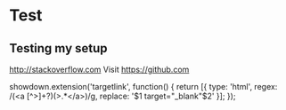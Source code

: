 # Test
## Testing my setup
<a href="http://stackoverflow.com" target="_blank">http://stackoverflow.com</a>
Visit https://github.com

showdown.extension('targetlink', function() {
  return [{
    type: 'html',
    regex: /(<a [^>]+?)(>.*<\/a>)/g,
    replace: '$1 target="_blank"$2'
  }];
});
